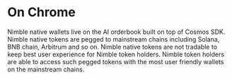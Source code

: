 # On Chrome

Nimble native wallets live on the AI orderbook built on top of Cosmos SDK.  Nimble native tokens are pegged to mainstream chains including Solana, BNB chain, Arbitrum and so on. Nimble native tokens are not tradable to keep best user experience for Nimble token holders. Nimble token holders are able to access such pegged tokens with the most user friendly wallets on the mainstream chains.
